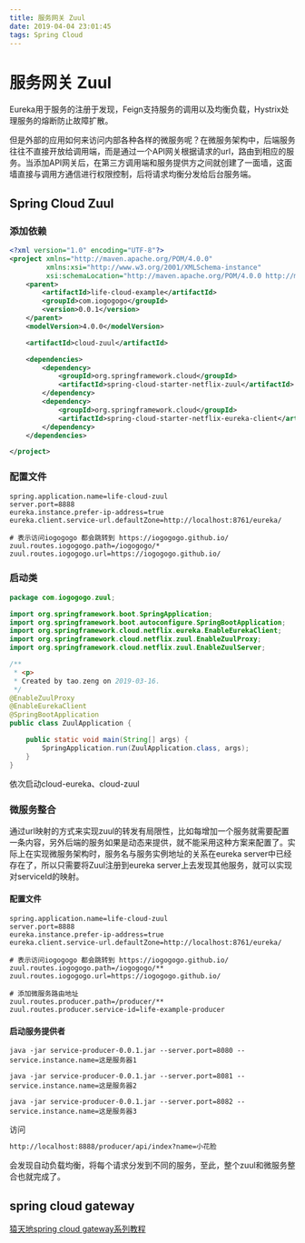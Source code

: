 ```yaml
---
title: 服务网关 Zuul
date: 2019-04-04 23:01:45
tags: Spring Cloud
---
```


# 服务网关 Zuul

Eureka用于服务的注册于发现，Feign支持服务的调用以及均衡负载，Hystrix处理服务的熔断防止故障扩散。

但是外部的应用如何来访问内部各种各样的微服务呢？在微服务架构中，后端服务往往不直接开放给调用端，而是通过一个API网关根据请求的url，路由到相应的服务。当添加API网关后，在第三方调用端和服务提供方之间就创建了一面墙，这面墙直接与调用方通信进行权限控制，后将请求均衡分发给后台服务端。

## Spring Cloud Zuul

### 添加依赖

```xml
<?xml version="1.0" encoding="UTF-8"?>
<project xmlns="http://maven.apache.org/POM/4.0.0"
         xmlns:xsi="http://www.w3.org/2001/XMLSchema-instance"
         xsi:schemaLocation="http://maven.apache.org/POM/4.0.0 http://maven.apache.org/xsd/maven-4.0.0.xsd">
    <parent>
        <artifactId>life-cloud-example</artifactId>
        <groupId>com.iogogogo</groupId>
        <version>0.0.1</version>
    </parent>
    <modelVersion>4.0.0</modelVersion>

    <artifactId>cloud-zuul</artifactId>

    <dependencies>
        <dependency>
            <groupId>org.springframework.cloud</groupId>
            <artifactId>spring-cloud-starter-netflix-zuul</artifactId>
        </dependency>
        <dependency>
            <groupId>org.springframework.cloud</groupId>
            <artifactId>spring-cloud-starter-netflix-eureka-client</artifactId>
        </dependency>
    </dependencies>

</project>
```



### 配置文件

```properties
spring.application.name=life-cloud-zuul
server.port=8888
eureka.instance.prefer-ip-address=true
eureka.client.service-url.defaultZone=http://localhost:8761/eureka/

# 表示访问iogogogo 都会跳转到 https://iogogogo.github.io/
zuul.routes.iogogogo.path=/iogogogo/*
zuul.routes.iogogogo.url=https://iogogogo.github.io/
```



### 启动类

```java
package com.iogogogo.zuul;

import org.springframework.boot.SpringApplication;
import org.springframework.boot.autoconfigure.SpringBootApplication;
import org.springframework.cloud.netflix.eureka.EnableEurekaClient;
import org.springframework.cloud.netflix.zuul.EnableZuulProxy;
import org.springframework.cloud.netflix.zuul.EnableZuulServer;

/**
 * <p>
 * Created by tao.zeng on 2019-03-16.
 */
@EnableZuulProxy
@EnableEurekaClient
@SpringBootApplication
public class ZuulApplication {

    public static void main(String[] args) {
        SpringApplication.run(ZuulApplication.class, args);
    }
}
```

依次启动cloud-eureka、cloud-zuul

### 微服务整合

通过url映射的方式来实现zuul的转发有局限性，比如每增加一个服务就需要配置一条内容，另外后端的服务如果是动态来提供，就不能采用这种方案来配置了。实际上在实现微服务架构时，服务名与服务实例地址的关系在eureka server中已经存在了，所以只需要将Zuul注册到eureka server上去发现其他服务，就可以实现对serviceId的映射。

#### 配置文件

```properties
spring.application.name=life-cloud-zuul
server.port=8888
eureka.instance.prefer-ip-address=true
eureka.client.service-url.defaultZone=http://localhost:8761/eureka/

# 表示访问iogogogo 都会跳转到 https://iogogogo.github.io/
zuul.routes.iogogogo.path=/iogogogo/**
zuul.routes.iogogogo.url=https://iogogogo.github.io/

# 添加微服务路由地址
zuul.routes.producer.path=/producer/**
zuul.routes.producer.service-id=life-example-producer
```

#### 启动服务提供者

```shell
java -jar service-producer-0.0.1.jar --server.port=8080 --service.instance.name=这是服务器1

java -jar service-producer-0.0.1.jar --server.port=8081 --service.instance.name=这是服务器2

java -jar service-producer-0.0.1.jar --server.port=8082 --service.instance.name=这是服务器3
```

访问

```html
http://localhost:8888/producer/api/index?name=小花脸
```

会发现自动负载均衡，将每个请求分发到不同的服务，至此，整个zuul和微服务整合也就完成了。



## spring cloud gateway

[猿天地spring cloud gateway系列教程](http://cxytiandi.com/article)